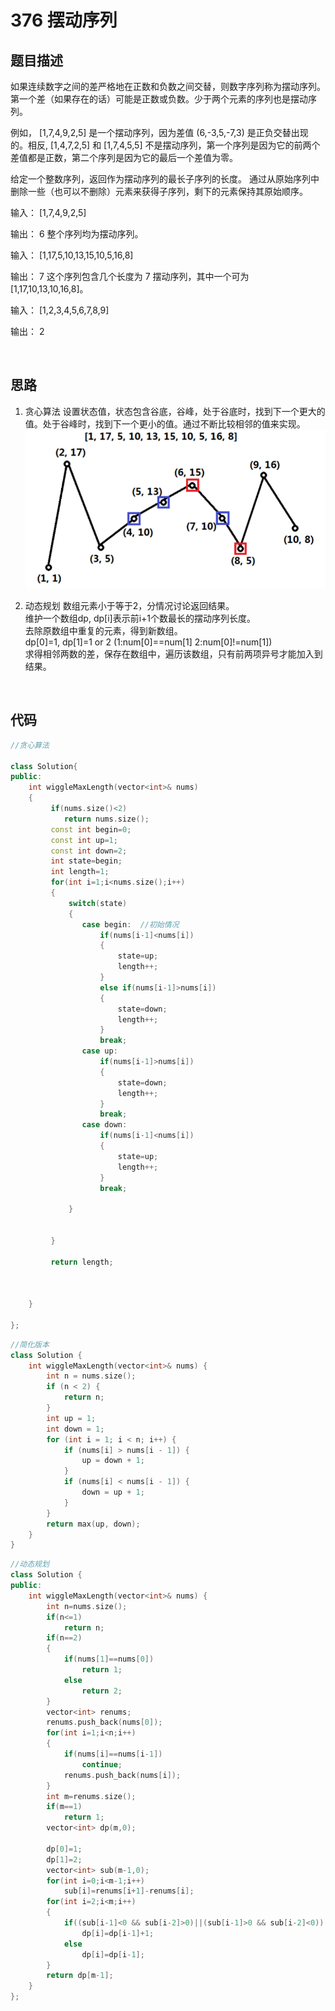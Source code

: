 # 376 摆动序列

## 题目描述

如果连续数字之间的差严格地在正数和负数之间交替，则数字序列称为摆动序列。第一个差（如果存在的话）可能是正数或负数。少于两个元素的序列也是摆动序列。

例如， [1,7,4,9,2,5] 是一个摆动序列，因为差值 (6,-3,5,-7,3) 是正负交替出现的。相反, [1,4,7,2,5] 和 [1,7,4,5,5] 不是摆动序列，第一个序列是因为它的前两个差值都是正数，第二个序列是因为它的最后一个差值为零。

给定一个整数序列，返回作为摆动序列的最长子序列的长度。 通过从原始序列中删除一些（也可以不删除）元素来获得子序列，剩下的元素保持其原始顺序。

输入：
[1,7,4,9,2,5]

输出：
6
整个序列均为摆动序列。

输入：
[1,17,5,10,13,15,10,5,16,8]

输出：
7
这个序列包含几个长度为 7 摆动序列，其中一个可为[1,17,10,13,10,16,8]。

输入：
[1,2,3,4,5,6,7,8,9]

输出：
2

<br/>

## 思路

1. 贪心算法
设置状态值，状态包含谷底，谷峰，处于谷底时，找到下一个更大的值。处于谷峰时，找到下一个更小的值。通过不断比较相邻的值来实现。
![示意图](https://github.com/scottkaykay/practice-codes/blob/master/screenshots/1.jpg)

2. 动态规划
数组元素小于等于2，分情况讨论返回结果。\
维护一个数组dp, dp[i]表示前i+1个数最长的摆动序列长度。\
去除原数组中重复的元素，得到新数组。\
dp[0]=1,  dp[1]=1 or 2 (1:num[0]==num[1]  2:num[0]!=num[1])\
求得相邻两数的差，保存在数组中，遍历该数组，只有前两项异号才能加入到结果。

<br/>

## 代码

```C++
//贪心算法

class Solution{
public:
    int wiggleMaxLength(vector<int>& nums)
    {
         if(nums.size()<2)
            return nums.size();
         const int begin=0;
         const int up=1;
         const int down=2;
         int state=begin;
         int length=1;
         for(int i=1;i<nums.size();i++)
         {
             switch(state)
             {
                case begin:  //初始情况
                    if(nums[i-1]<nums[i])
                    {
                        state=up;
                        length++;
                    }
                    else if(nums[i-1]>nums[i])
                    {
                        state=down;
                        length++;
                    }
                    break;
                case up:
                    if(nums[i-1]>nums[i])
                    {
                        state=down;
                        length++;
                    }
                    break;
                case down:
                    if(nums[i-1]<nums[i])
                    {
                        state=up;
                        length++;
                    }
                    break;
             
             }
         
         
         }
         
         return length;
    
    
    
    }

};
```

```C++
//简化版本
class Solution {
    int wiggleMaxLength(vector<int>& nums) {
        int n = nums.size();
        if (n < 2) {
            return n;
        }
        int up = 1;
        int down = 1;
        for (int i = 1; i < n; i++) {
            if (nums[i] > nums[i - 1]) {
                up = down + 1;
            }
            if (nums[i] < nums[i - 1]) {
                down = up + 1;
            }
        }
        return max(up, down);
    }
}
```

```C++
//动态规划
class Solution {
public:
    int wiggleMaxLength(vector<int>& nums) {
        int n=nums.size();
        if(n<=1)
            return n;
        if(n==2)
        {
            if(nums[1]==nums[0])
                return 1;
            else
                return 2;
        }
        vector<int> renums;
        renums.push_back(nums[0]);
        for(int i=1;i<n;i++)
        {
            if(nums[i]==nums[i-1])
                continue;
            renums.push_back(nums[i]);
        }
        int m=renums.size();
        if(m==1)
            return 1;
        vector<int> dp(m,0);
        
        dp[0]=1;
        dp[1]=2;
        vector<int> sub(m-1,0);
        for(int i=0;i<m-1;i++)
            sub[i]=renums[i+1]-renums[i];
        for(int i=2;i<m;i++)
        {
            if((sub[i-1]<0 && sub[i-2]>0)||(sub[i-1]>0 && sub[i-2]<0))
                dp[i]=dp[i-1]+1;
            else
                dp[i]=dp[i-1];
        }
        return dp[m-1];
    }
};
```


